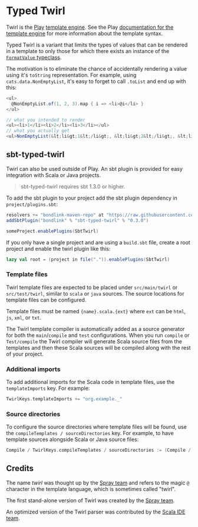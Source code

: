 <!--- Copyright (C) from 2025 BondLink, 2022 The Play Framework Contributors <https://github.com/playframework>, 2011-2021 Lightbend Inc. <https://www.lightbend.com> -->

# Typed Twirl

Twirl is the [Play][play-site] [template engine][docs]. See the Play [documentation for the template engine][docs] for
more information about the template syntax.

Typed Twirl is a variant that limits the types of values that can be rendered in a template to only those for which
there exists an instance of the [`FormatValue` typeclass](api/shared/src/main/scala/play/twirl/api/FormatValue.scala).

The motivation is to eliminate the chance of accidentally rendering a value using it's `toString` representation.
For example, using `cats.data.NonEmptyList`, it's easy to forget to call `.toList` and end up with this:

```scala
<ul>
  @NonEmptyList.of(1, 2, 3).map { i => <li>@i</li> }
</ul>

// what you intended to render
<ul><li>1</li><li>2</li><li>3</li></ul>
// what you actually get
<ul>NonEmptyList(&lt;li&gt;1&lt;/li&gt;, &lt;li&gt;2&lt;/li&gt;, &lt;li&gt;3&lt;/li&gt;)</ul>
```

## sbt-typed-twirl

Twirl can also be used outside of Play. An sbt plugin is provided for easy
integration with Scala or Java projects.

> sbt-typed-twirl requires sbt 1.3.0 or higher.

To add the sbt plugin to your project add the sbt plugin dependency in
`project/plugins.sbt`:

```scala
resolvers += "bondlink-maven-repo" at "https://raw.githubusercontent.com/mblink/maven-repo/main"
addSbtPlugin("bondlink" % "sbt-typed-twirl" % "0.3.0")
```

```scala
someProject.enablePlugins(SbtTwirl)
```

If you only have a single project and are using a `build.sbt` file, create a
root project and enable the twirl plugin like this:

```scala
lazy val root = (project in file(".")).enablePlugins(SbtTwirl)
```

### Template files

Twirl template files are expected to be placed under `src/main/twirl` or
`src/test/twirl`, similar to `scala` or `java` sources. The source locations for
template files can be configured.

Template files must be named `{name}.scala.{ext}` where `ext` can be `html`,
`js`, `xml`, or `txt`.

The Twirl template compiler is automatically added as a source generator for
both the `main`/`compile` and `test` configurations. When you run `compile` or
`Test/compile` the Twirl compiler will generate Scala source files from the
templates and then these Scala sources will be compiled along with the rest of
your project.

### Additional imports

To add additional imports for the Scala code in template files, use the
`templateImports` key. For example:

```scala
TwirlKeys.templateImports += "org.example._"
```

### Source directories

To configure the source directories where template files will be found, use the
`compileTemplates / sourceDirectories` key. For example, to have template
sources alongside Scala or Java source files:

```scala
Compile / TwirlKeys.compileTemplates / sourceDirectories := (Compile / unmanagedSourceDirectories).value
```

## Credits

The name *twirl* was thought up by the [Spray team][spray] and refers to the
magic `@` character in the template language, which is sometimes called "twirl".

The first stand-alone version of Twirl was created by the [Spray team][spray].

An optimized version of the Twirl parser was contributed by the
[Scala IDE team][scala-ide].

[play-site]: https://www.playframework.com
[docs]: https://www.playframework.com/documentation/latest/ScalaTemplates
[spray]: https://github.com/spray
[scala-ide]: https://github.com/scala-ide
